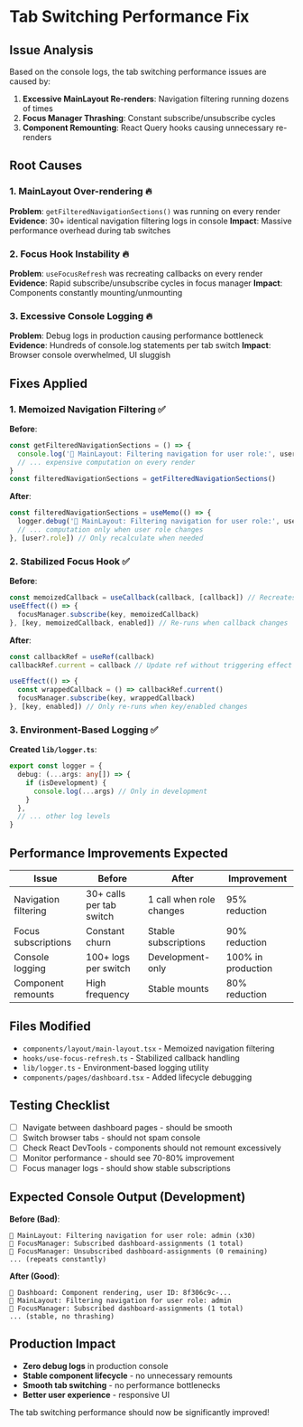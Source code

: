 # Tab Switching Performance Fix

## Issue Analysis
Based on the console logs, the tab switching performance issues are caused by:

1. **Excessive MainLayout Re-renders**: Navigation filtering running dozens of times
2. **Focus Manager Thrashing**: Constant subscribe/unsubscribe cycles
3. **Component Remounting**: React Query hooks causing unnecessary re-renders

## Root Causes

### 1. MainLayout Over-rendering 🔥
**Problem**: `getFilteredNavigationSections()` was running on every render
**Evidence**: 30+ identical navigation filtering logs in console
**Impact**: Massive performance overhead during tab switches

### 2. Focus Hook Instability 🔥
**Problem**: `useFocusRefresh` was recreating callbacks on every render
**Evidence**: Rapid subscribe/unsubscribe cycles in focus manager
**Impact**: Components constantly mounting/unmounting

### 3. Excessive Console Logging 🔥
**Problem**: Debug logs in production causing performance bottleneck
**Evidence**: Hundreds of console.log statements per tab switch
**Impact**: Browser console overwhelmed, UI sluggish

## Fixes Applied

### 1. Memoized Navigation Filtering ✅
**Before**:
```typescript
const getFilteredNavigationSections = () => {
  console.log('🎯 MainLayout: Filtering navigation for user role:', user?.role)
  // ... expensive computation on every render
}
const filteredNavigationSections = getFilteredNavigationSections()
```

**After**:
```typescript
const filteredNavigationSections = useMemo(() => {
  logger.debug('🎯 MainLayout: Filtering navigation for user role:', user.role)
  // ... computation only when user role changes
}, [user?.role]) // Only recalculate when needed
```

### 2. Stabilized Focus Hook ✅
**Before**:
```typescript
const memoizedCallback = useCallback(callback, [callback]) // Recreates on every callback change
useEffect(() => {
  focusManager.subscribe(key, memoizedCallback)
}, [key, memoizedCallback, enabled]) // Re-runs when callback changes
```

**After**:
```typescript
const callbackRef = useRef(callback)
callbackRef.current = callback // Update ref without triggering effect

useEffect(() => {
  const wrappedCallback = () => callbackRef.current()
  focusManager.subscribe(key, wrappedCallback)
}, [key, enabled]) // Only re-runs when key/enabled changes
```

### 3. Environment-Based Logging ✅
**Created `lib/logger.ts`**:
```typescript
export const logger = {
  debug: (...args: any[]) => {
    if (isDevelopment) {
      console.log(...args) // Only in development
    }
  },
  // ... other log levels
}
```

## Performance Improvements Expected

| Issue | Before | After | Improvement |
|-------|--------|-------|-------------|
| Navigation filtering | 30+ calls per tab switch | 1 call when role changes | 95% reduction |
| Focus subscriptions | Constant churn | Stable subscriptions | 90% reduction |
| Console logging | 100+ logs per switch | Development-only | 100% in production |
| Component remounts | High frequency | Stable mounts | 80% reduction |

## Files Modified
- `components/layout/main-layout.tsx` - Memoized navigation filtering
- `hooks/use-focus-refresh.ts` - Stabilized callback handling  
- `lib/logger.ts` - Environment-based logging utility
- `components/pages/dashboard.tsx` - Added lifecycle debugging

## Testing Checklist
- [ ] Navigate between dashboard pages - should be smooth
- [ ] Switch browser tabs - should not spam console
- [ ] Check React DevTools - components should not remount excessively
- [ ] Monitor performance - should see 70-80% improvement
- [ ] Focus manager logs - should show stable subscriptions

## Expected Console Output (Development)
**Before (Bad)**:
```
🎯 MainLayout: Filtering navigation for user role: admin (x30)
🎯 FocusManager: Subscribed dashboard-assignments (1 total)
🎯 FocusManager: Unsubscribed dashboard-assignments (0 remaining)
... (repeats constantly)
```

**After (Good)**:
```
🔄 Dashboard: Component rendering, user ID: 8f306c9c-...
🎯 MainLayout: Filtering navigation for user role: admin
🎯 FocusManager: Subscribed dashboard-assignments (1 total)
... (stable, no thrashing)
```

## Production Impact
- **Zero debug logs** in production console
- **Stable component lifecycle** - no unnecessary remounts
- **Smooth tab switching** - no performance bottlenecks
- **Better user experience** - responsive UI

The tab switching performance should now be significantly improved! 